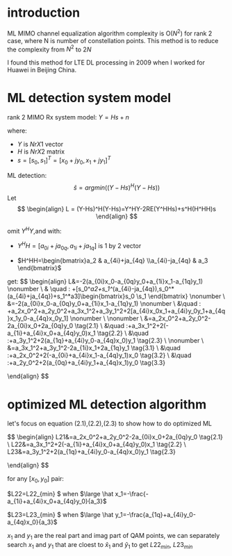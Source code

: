# introduction
ML MIMO channel equalization algorithm complexity is O($N^2$) for rank 2 case, where N is number of constellation points.
This method is to reduce the complexity from $N^2$ to $2N$ 

I found this method for LTE DL processing in 2009 when I worked for Huawei in Beijing China.

# ML detection system model

rank 2 MIMO Rx system model: $Y=Hs+n$

where:
* $Y$ is $NrX1$ vector
* $H$ is $NrX2$ matrix
* $s=[s_0,s_1]^T=[x_0+jy_0,x_1+jy_1]^T$

ML detection:
$$
\hat s=argmin((Y-Hs)^H(Y-Hs))
$$
Let 
$$
\begin{align}
L = (Y-Hs)^H(Y-Hs)=Y^HY-2RE(Y^HHs)+s^H(H^HH)s
\end{align}
$$

omit $Y^HY$,and with:
* $Y^HH=[a_{0i}+ja_{0q},a_{1i}+ja_{1q}]$ is 1 by 2 vector

* $H^HH=\begin{bmatrix}a_2 & a_{4i}+ja_{4q} \\a_{4i}-ja_{4q} & a_3 \end{bmatrix}$

get:
$$
\begin{align}
L&=-2(a_{0i}x_0-a_{0q}y_0+a_{1i}x_1-a_{1q}y_1) \nonumber \\
& \quad \: +[s_0^*a2+s_1^*(a_{4i}-ja_{4q}),s_0^*(a_{4i}+ja_{4q})+s_1^*a3]\begin{bmatrix}s_0  \\s_1 \end{bmatrix} \nonumber \\
&=-2(a_{0i}x_0-a_{0q}y_0+a_{1i}x_1-a_{1q}y_1) \nonumber \\ 
&\quad \: +a_2x_0^2+a_2y_0^2+a_3x_1^2+a_3y_1^2+2[a_{4i}x_0x_1+a_{4i}y_0y_1+a_{4q}x_1y_0-a_{4q}x_0y_1] \nonumber \\ \nonumber \\
&=a_2x_0^2+a_2y_0^2-2a_{0i}x_0+2a_{0q}y_0  \tag{2.1} \\
&\quad \:+a_3x_1^2+2(-a_{1i}+a_{4i}x_0+a_{4q}y_0)x_1 \tag{2.2} \\
&\quad \:+a_3y_1^2+2(a_{1q}+a_{4i}y_0-a_{4q}x_0)y_1 \tag{2.3} \\ \nonumber \\
&=a_3x_1^2+a_3y_1^2-2a_{1i}x_1+2a_{1q}y_1 \tag{3.1} \\ 
&\quad \:+a_2x_0^2+2(-a_{0i}+a_{4i}x_1-a_{4q}y_1)x_0 \tag{3.2} \\
&\quad \:+a_2y_0^2+2(a_{0q}+a_{4i}y_1+a_{4q}x_1)y_0 \tag{3.3} 

\end{align}
$$


# optimized ML detection algorithm
let's focus on equation (2.1),(2.2),(2.3) to show how to do optimized ML

$$
\begin{align}
L21&=a_2x_0^2+a_2y_0^2-2a_{0i}x_0+2a_{0q}y_0  \tag{2.1} \\
L22&=a_3x_1^2+2(-a_{1i}+a_{4i}x_0+a_{4q}y_0)x_1 \tag{2.2} \\
L23&=a_3y_1^2+2(a_{1q}+a_{4i}y_0-a_{4q}x_0)y_1 \tag{2.3} 

\end{align}
$$

for any $[x_0,y_0]$ pair:

$L22=L22_{min} $ when $\large \hat x_1=-\frac{-a_{1i}+a_{4i}x_0+a_{4q}y_0}{a_3}$

$L23=L23_{min} $ when $\large \hat y_1=-\frac{a_{1q}+a_{4i}y_0-a_{4q}x_0}{a_3}$

$x_1$ and $y_1$ are the real part and imag part of QAM points, we can separately search $x_1$ and $y_1$ that are cloest to $\hat x_1$ and $\hat y_1$ to get $L22_{min}$, $L23_{min}$

